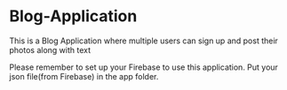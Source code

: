 # Blog-Application
This is a Blog Application where multiple users can sign up and post their photos along with text

Please remember to set up your Firebase to use this application.
Put your json file(from Firebase) in the app folder.
